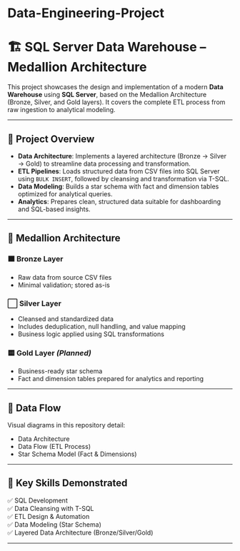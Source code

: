 # Data-Engineering-Project
# 🏗️ SQL Server Data Warehouse – Medallion Architecture

This project showcases the design and implementation of a modern **Data Warehouse** using **SQL Server**, based on the Medallion Architecture (Bronze, Silver, and Gold layers). It covers the complete ETL process from raw ingestion to analytical modeling.

---

## 📌 Project Overview

- **Data Architecture**: Implements a layered architecture (Bronze → Silver → Gold) to streamline data processing and transformation.
- **ETL Pipelines**: Loads structured data from CSV files into SQL Server using `BULK INSERT`, followed by cleansing and transformation via T-SQL.
- **Data Modeling**: Builds a star schema with fact and dimension tables optimized for analytical queries.
- **Analytics**: Prepares clean, structured data suitable for dashboarding and SQL-based insights.

---

## 📁 Medallion Architecture

### 🟫 Bronze Layer
- Raw data from source CSV files
- Minimal validation; stored as-is

### ⬜ Silver Layer
- Cleansed and standardized data
- Includes deduplication, null handling, and value mapping
- Business logic applied using SQL transformations

### 🟨 Gold Layer *(Planned)*
- Business-ready star schema
- Fact and dimension tables prepared for analytics and reporting

---

## 🔁 Data Flow

Visual diagrams in this repository detail:
- Data Architecture  
- Data Flow (ETL Process)  
- Star Schema Model (Fact & Dimensions)  


---

## 🧠 Key Skills Demonstrated

✅ SQL Development  
✅ Data Cleansing with T-SQL  
✅ ETL Design & Automation  
✅ Data Modeling (Star Schema)  
✅ Layered Data Architecture (Bronze/Silver/Gold)  

---
